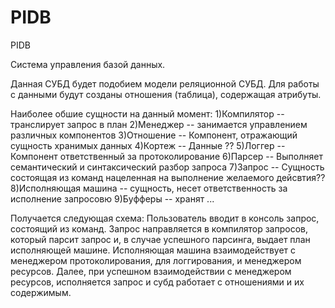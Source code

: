 # PIDB
PIDB

Система управления базой данных.

Данная СУБД будет подобием модели реляционной СУБД. Для работы с данными будут созданы отношения (таблица), содержащая атрибуты.


Наиболее обшие сущности на данный момент:
1)Компилятор -- транслирует запрос в план
2)Менеджер -- занимается управлением различных компонентов
3)Отношение -- Компонент, отражающий сущность хранимых данных 
4)Кортеж -- Данные ??
5)Логгер -- Компонент ответственный за протоколирование
6)Парсер -- Выполняет семантический и синтаксический разбор запроса
7)Запрос -- Сущность состоящая из команд нацеленная на выполнение желаемого дейсвтия??
8)Исполняющая машина -- сущность, несет ответственность за исполнение запросовю
9)Буфферы -- хранят ...

Получается следующая схема:
Пользователь вводит в консоль запрос, состоящий из команд. 
Запрос направляется в компилятор запросов, который парсит запрос и, в случае успешного парсинга, выдает план исполняющей машине.
Исполняющая машина взаимодействует с менеджером протоколирования, для логгирования, и менеджером ресурсов.
Далее, при успешном взаимодействии с менеджером ресурсов, исполняется запрос и субд работает с отношениями и их содержимым.

